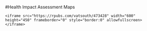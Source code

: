 #Health Impact Assessment Maps


```
<iframe src="https://rpubs.com/vatsouth/473428" width="600" height="450" frameborder="0" style="border:0" allowfullscreen></iframe>

```
